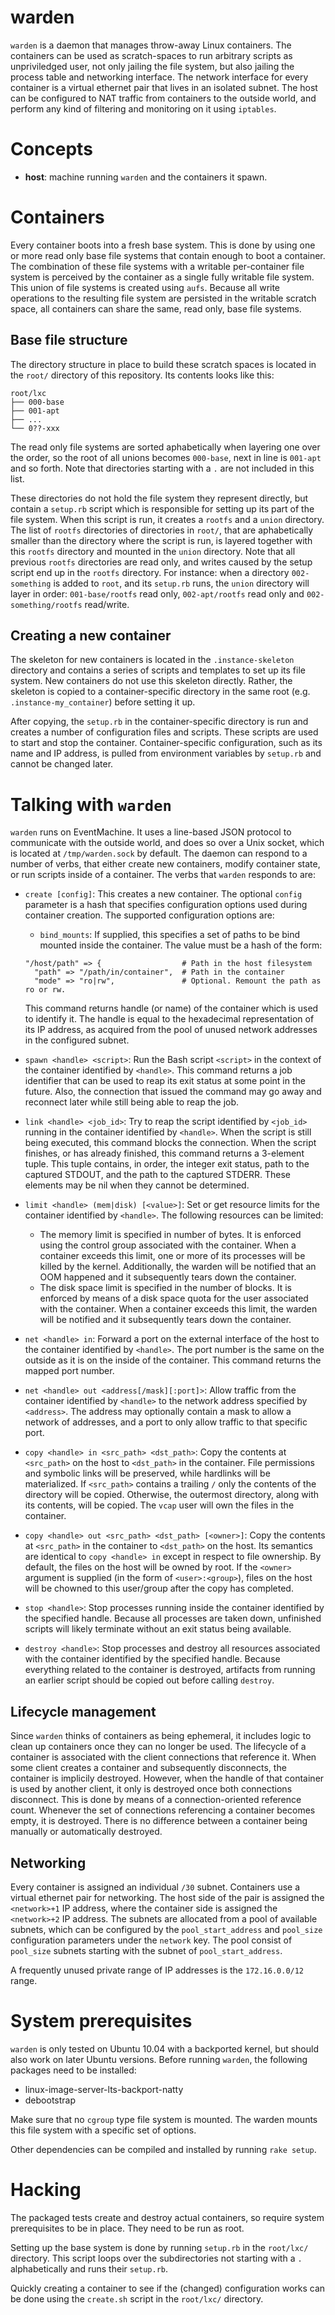 # warden

`warden` is a daemon that manages throw-away Linux
containers. The containers can be used as scratch-spaces to run arbitrary
scripts as unpriviledged user, not only jailing the file system, but also
jailing the process table and networking interface. The network interface for
every container is a virtual ethernet pair that lives in an isolated subnet.
The host can be configured to NAT traffic from containers to the outside world,
and perform any kind of filtering and monitoring on it using `iptables`.

# Concepts

* **host**: machine running `warden` and the containers it spawn.

# Containers

Every container boots into a fresh base system. This is done by using one or
more read only base file systems that contain enough to boot a container. The
combination of these file systems with a writable per-container file system is
perceived by the container as a single fully writable file system. This union
of file systems is created using `aufs`. Because all write operations to the
resulting file system are persisted in the writable scratch space, all
containers can share the same, read only, base file systems.

## Base file structure

The directory structure in place to build these scratch spaces is located in
the `root/` directory of this repository. Its contents looks like this:

    root/lxc
    ├── 000-base
    ├── 001-apt
    ├── ...
    └── 0??-xxx

The read only file systems are sorted aphabetically when layering one over the
order, so the root of all unions becomes `000-base`, next in line is `001-apt`
and so forth. Note that directories starting with a `.` are not included in
this list.

These directories do not hold the file system they represent directly, but
contain a `setup.rb` script which is responsible for setting up its part of the
file system. When this script is run, it creates a `rootfs` and a `union`
directory. The list of `rootfs` directories of directories in `root/`, that
are aphabetically smaller than the directory where the script is run, is
layered together with this `rootfs` directory and mounted in the `union`
directory. Note that all previous `rootfs` directories are read only, and
writes caused by the setup script end up in the `rootfs` directory. For
instance: when a directory `002-something` is added to `root`, and its
`setup.rb` runs, the `union` directory will layer in order: `001-base/rootfs`
read only, `002-apt/rootfs` read only and `002-something/rootfs` read/write.

## Creating a new container

The skeleton for new containers is located in the `.instance-skeleton`
directory and contains a series of scripts and templates to set up its file
system. New containers do not use this skeleton directly. Rather, the skeleton
is copied to a container-specific directory in the same root (e.g.
`.instance-my_container`) before setting it up.

After copying, the `setup.rb` in the container-specific directory is run and
creates a number of configuration files and scripts. These scripts are used to
start and stop the container. Container-specific configuration, such as its
name and IP address, is pulled from environment variables by `setup.rb` and
cannot be changed later.

# Talking with `warden`

`warden` runs on EventMachine. It uses a line-based JSON protocol to communicate with
the outside world, and does so over a Unix socket, which is located at
`/tmp/warden.sock` by default. The daemon can respond to a number of verbs,
that either create new containers, modify container state, or run scripts
inside of a container. The verbs that `warden` responds to are:

* `create [config]`: This creates a new container. The optional `config`
   parameter is a hash that specifies configuration options used during
   container creation. The supported configuration options are:

   * `bind_mounts`: If supplied, this specifies a set of paths to be bind mounted
   inside the container. The value must be a hash of the form:
   ```
   "/host/path" => {                  # Path in the host filesystem
     "path" => "/path/in/container",  # Path in the container
     "mode" => "ro|rw",               # Optional. Remount the path as ro or rw.
   ```

   This command returns handle (or name) of the container which is used to
   identify it. The handle is equal to the hexadecimal representation of its IP
   address, as acquired from the pool of unused network addresses in the
   configured subnet.

* `spawn <handle> <script>`: Run the Bash script `<script>` in the context of the
  container identified by `<handle>`. This command returns a job
  identifier that can be used to reap its exit status at some point in the
  future. Also, the connection that issued the command may go away and
  reconnect later while still being able to reap the job.

* `link <handle> <job_id>`: Try to reap the script identified by `<job_id>`
  running in the container identified by `<handle>`. When the script is still
  being executed, this command blocks the connection. When the script finishes,
  or has already finished, this command returns a 3-element tuple. This tuple
  contains, in order, the integer exit status, path to the captured STDOUT, and
  the path to the captured STDERR. These elements may be nil when they cannot
  be determined.

* `limit <handle> (mem|disk) [<value>]`: Set or get resource limits for the
  container identified by `<handle>`. The following resources can be limited:

    * The memory limit is specified in number of bytes. It is enforced using
      the control group associated with the container. When a container exceeds
      this limit, one or more of its processes will be killed by the kernel.
      Additionally, the warden will be notified that an OOM happened and it
      subsequently tears down the container.
    * The disk space limit is specified in the number of blocks. It is enforced
      by means of a disk space quota for the user associated with the
      container. When a container exceeds this limit, the warden will be
      notified and it subsequently tears down the container.

* `net <handle> in`: Forward a port on the external interface of the host to
  the container identified by `<handle>`. The port number is the same on the
  outside as it is on the inside of the container. This command returns the
  mapped port number.

* `net <handle> out <address[/mask][:port]>`: Allow traffic from the container
  identified by `<handle>` to the network address specified by `<address>`. The
  address may optionally contain a mask to allow a network of addresses, and a
  port to only allow traffic to that specific port.

* `copy <handle> in <src_path> <dst_path>`: Copy the contents at `<src_path>`
   on the host to `<dst_path>` in the container. File permissions and symbolic
   links will be preserved, while hardlinks will be materialized. If
   `<src_path>` contains a trailing `/` only the contents of the directory will
   be copied. Otherwise, the outermost directory, along with its contents, will
   be copied. The `vcap` user will own the files in the container.

* `copy <handle> out <src_path> <dst_path> [<owner>]`: Copy the contents at
   `<src_path>` in the container to `<dst_path>` on the host. Its semantics are
   identical to `copy <handle> in` except in respect to file ownership. By
   default, the files on the host will be owned by root. If the `<owner>`
   argument is supplied (in the form of `<user>:<group>`), files on the host
   will be chowned to this user/group after the copy has completed.

* `stop <handle>`: Stop processes running inside the container identified by
  the specified handle. Because all processes are taken down, unfinished
  scripts will likely terminate without an exit status being available.

* `destroy <handle>`: Stop processes and destroy all resources associated with
  the container identified by the specified handle. Because everything related
  to the container is destroyed, artifacts from running an earlier script
  should be copied out before calling `destroy`.

## Lifecycle management

Since `warden` thinks of containers as being ephemeral, it includes logic to
clean up containers once they can no longer be used. The lifecycle of a
container is associated with the client connections that reference it. When
some client creates a container and subsequently disconnects, the container is
implicily destroyed. However, when the handle of that container is used by
another client, it only is destroyed once both connections disconnect. This is
done by means of a connection-oriented reference count. Whenever the set of
connections referencing a container becomes empty, it is destroyed. There is no
difference between a container being manually or automatically destroyed.

## Networking

Every container is assigned an individual `/30` subnet. Containers use a
virtual ethernet pair for networking. The host side of the pair is assigned the
`<network>+1` IP address, where the container side is assigned the
`<network>+2` IP address. The subnets are allocated from a pool of available
subnets, which can be configured by the `pool_start_address` and `pool_size`
configuration parameters under the `network` key. The pool consist of
`pool_size` subnets starting with the subnet of `pool_start_address`.

A frequently unused private range of IP addresses is the `172.16.0.0/12` range.

# System prerequisites

`warden` is only tested on Ubuntu 10.04 with a backported kernel, but should
also work on later Ubuntu versions. Before running `warden`, the following
packages need to be installed:

* linux-image-server-lts-backport-natty
* debootstrap

Make sure that no `cgroup` type file system is mounted. The warden mounts this
file system with a specific set of options.

Other dependencies can be compiled and installed by running `rake setup`.

# Hacking

The packaged tests create and destroy actual containers, so require system
prerequisites to be in place. They need to be run as root.

Setting up the base system is done by running `setup.rb` in the `root/lxc/`
directory. This script loops over the subdirectories not starting with a `.`
alphabetically and runs their `setup.rb`.

Quickly creating a container to see if the (changed) configuration works can be
done using the `create.sh` script in the `root/lxc/` directory.
